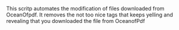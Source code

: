 This scritp automates the modification of files downloaded from OceanOfpdf.
It removes the not too nice tags that keeps yelling and revealing that you downloaded the file from OceanofPdf
